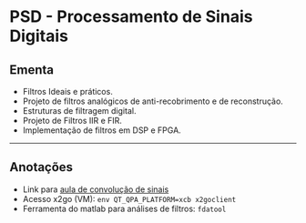 # PSD - Processamento de Sinais Digitais

## Ementa

- Filtros Ideais e práticos. 
- Projeto de filtros analógicos de anti-recobrimento e de reconstrução. 
- Estruturas de filtragem digital. 
- Projeto de Filtros IIR e FIR. 
- Implementação de filtros em DSP e FPGA.


---

## Anotações

- Link para [aula de convolução de sinais](https://www.youtube.com/watch?v=nLtulQSc5A0)
- Acesso x2go (VM): `env QT_QPA_PLATFORM=xcb x2goclient`
- Ferramenta do matlab para análises de filtros: `fdatool`